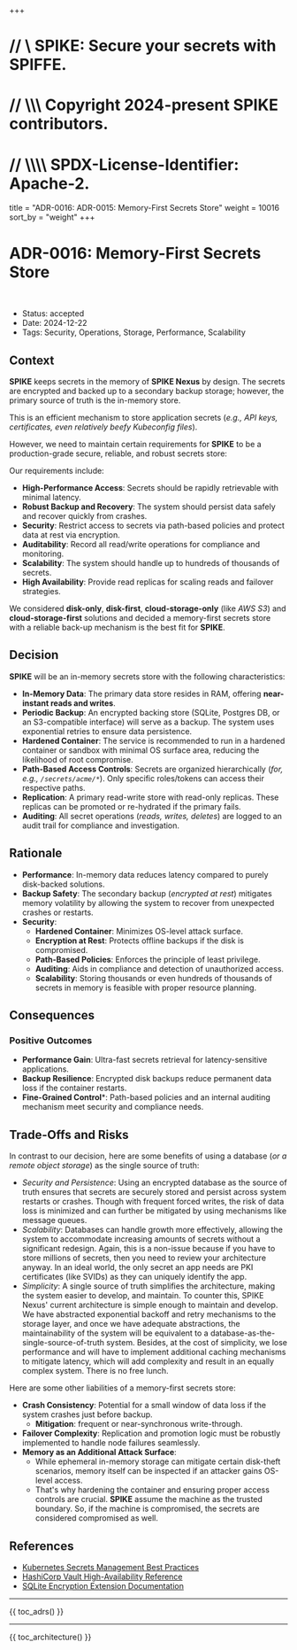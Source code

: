 +++
# //    \\ SPIKE: Secure your secrets with SPIFFE.
# //  \\\\\ Copyright 2024-present SPIKE contributors.
# // \\\\\\\ SPDX-License-Identifier: Apache-2.

title = "ADR-0016: ADR-0015: Memory-First Secrets Store"
weight = 10016
sort_by = "weight"
+++



# ADR-0016: Memory-First Secrets Store

<br style="clear:both" />

- Status: accepted
- Date: 2024-12-22
- Tags: Security, Operations, Storage, Performance, Scalability

## Context

**SPIKE** keeps secrets in the memory of **SPIKE Nexus** by design. The secrets
are encrypted and backed up to a secondary backup storage; however, the primary
source of truth is the in-memory store.

This is an efficient mechanism to store application secrets (*e.g., 
API keys, certificates, even relatively beefy Kubeconfig files*). 

However, we need to maintain certain requirements for **SPIKE** to be a 
production-grade secure, reliable, and robust secrets store:

Our requirements include:

* **High-Performance Access**: Secrets should be rapidly retrievable with 
  minimal latency.
* **Robust Backup and Recovery**: The system should persist data safely and 
  recover quickly from crashes.
* **Security**: Restrict access to secrets via path-based policies and protect 
  data at rest via encryption.
* **Auditability**: Record all read/write operations for compliance and 
  monitoring.
* **Scalability**: The system should handle up to hundreds of thousands of 
  secrets.
* **High Availability**: Provide read replicas for scaling reads and failover 
  strategies.

We considered **disk-only**, **disk-first**, **cloud-storage-only** 
(like *AWS S3*) and **cloud-storage-first** solutions and decided a memory-first
secrets store with a reliable back-up mechanism is the best fit for **SPIKE**.

## Decision
   
**SPIKE** will be an in-memory secrets store with the following characteristics:

* **In-Memory Data**: The primary data store resides in RAM, offering 
  **near-instant reads and writes**.
* **Periodic Backup**: An encrypted backing store (SQLite, Postgres DB, or an
  S3-compatible interface) will serve as a backup. The system uses exponential 
  retries to ensure data persistence.
* **Hardened Container**: The service is recommended to run in a hardened 
  container or sandbox with minimal OS surface area, reducing the likelihood of 
  root compromise.
* **Path-Based Access Controls**: Secrets are organized hierarchically
  (*for, e.g., `/secrets/acme/*`*). Only specific roles/tokens can access their 
  respective paths.
* **Replication**: A primary read-write store with read-only replicas. These 
  replicas can be promoted or re-hydrated if the primary fails.
* **Auditing**: All secret operations (*reads, writes, deletes*) are logged to 
  an audit trail for compliance and investigation.

## Rationale

* **Performance**: In-memory data reduces latency compared to purely 
  disk-backed solutions.
* **Backup Safety**: The secondary backup (*encrypted at rest*) mitigates memory 
  volatility by allowing the system to recover from unexpected crashes or 
  restarts.
* **Security**:
  * **Hardened Container**: Minimizes OS-level attack surface.
  * **Encryption at Rest**: Protects offline backups if the disk is compromised.
  * **Path-Based Policies**: Enforces the principle of least privilege.
  * **Auditing**: Aids in compliance and detection of unauthorized access.
  * **Scalability**: Storing thousands or even hundreds of thousands of secrets 
    in memory is feasible with proper resource planning.

## Consequences

### Positive Outcomes

* **Performance Gain**: Ultra-fast secrets retrieval for latency-sensitive 
  applications.
* **Backup Resilience**: Encrypted disk backups reduce permanent data loss 
  if the container restarts.
* **Fine-Grained Control***: Path-based policies and an internal auditing 
  mechanism meet security and compliance needs.
  
## Trade-Offs and Risks

In contrast to our decision, here are some benefits of using a database (*or a 
remote object storage*) as the single source of truth:

* *Security and Persistence*: Using an encrypted database as the source of truth 
  ensures that secrets are securely stored and persist across system restarts 
  or crashes. Though with frequent forced writes, the risk of data loss is
  minimized and can further be mitigated by using mechanisms like message queues.
* *Scalability*: Databases can handle growth more effectively, allowing
  the system to accommodate increasing amounts of secrets without a significant 
  redesign. Again, this is a non-issue because if you have to store millions of
  secrets, then you need to review your architecture anyway. In an ideal world,
  the only secret an app needs are PKI certificates (like SVIDs) as they can
  uniquely identify the app.
* *Simplicity*: A single source of truth simplifies the architecture, making 
  the system easier to develop, and maintain. To counter this, SPIKE Nexus'
  current architecture is simple enough to maintain and develop. We have
  abstracted exponential backoff and retry mechanisms to the storage layer, and
  once we have adequate abstractions, the maintainability of the system will
  be equivalent to a database-as-the-single-source-of-truth system. Besides,
  at the cost of simplicity, we lose performance and will have to implement 
  additional caching mechanisms to mitigate latency, which will add complexity
  and result in an equally complex system. There is no free lunch.

Here are some other liabilities of a memory-first secrets store:

* **Crash Consistency**: Potential for a small window of data loss if the system 
  crashes just before backup. 
  * **Mitigation**: frequent or near-synchronous write-through.
* **Failover Complexity**: Replication and promotion logic must be robustly 
  implemented to handle node failures seamlessly.
* **Memory as an Additional Attack Surface**:
  * While ephemeral in-memory storage can mitigate certain disk-theft scenarios, 
    memory itself can be inspected if an attacker gains OS-level access.
  * That's why hardening the container and ensuring proper access controls are 
    crucial. **SPIKE** assume the machine as the trusted boundary. So, if the
    machine is compromised, the secrets are considered compromised as well.

## References

* [Kubernetes Secrets Management Best Practices](https://kubernetes.io/docs/concepts/configuration/secret/)
* [HashiCorp Vault High-Availability Reference](https://learn.hashicorp.com/tutorials/vault/ha-with-consul)
* [SQLite Encryption Extension Documentation](https://www.sqlite.org/see/doc/trunk/www/index.wiki)

----

{{ toc_adrs() }}

----

{{ toc_architecture() }}
